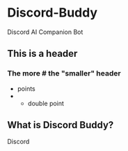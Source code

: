 # Discord-Buddy

Discord AI Companion Bot

## This is a header

### The more # the "smaller" header

- points
- - double point

## What is Discord Buddy?

Discord 